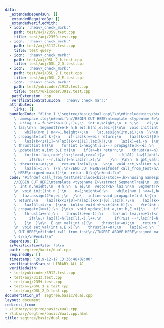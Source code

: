 ```yaml
---
data:
  _extendedDependsOn: []
  _extendedRequiredBy: []
  _extendedVerifiedWith:
  - icon: ':heavy_check_mark:'
    path: test/aoj/2359.test.cpp
    title: test/aoj/2359.test.cpp
  - icon: ':heavy_check_mark:'
    path: test/aoj/3112.test.cpp
    title: test query
  - icon: ':heavy_check_mark:'
    path: test/aoj/DSL_2_D.test.cpp
    title: test/aoj/DSL_2_D.test.cpp
  - icon: ':heavy_check_mark:'
    path: test/aoj/DSL_2_E.test.cpp
    title: test/aoj/DSL_2_E.test.cpp
  - icon: ':heavy_check_mark:'
    path: test/yukicoder/3912.test.cpp
    title: test/yukicoder/3912.test.cpp
  _pathExtension: cpp
  _verificationStatusIcon: ':heavy_check_mark:'
  attributes:
    links: []
  bundledCode: "#line 1 \"segtree/basic/dual.cpp\"\n\n#include<bits/stdc++.h>\nusing\
    \ namespace std;\n#endif\n//BEGIN CUT HERE\ntemplate <typename E>\nstruct SegmentTree{\n\
    \  using H = function<E(E,E)>;\n  int n,height;\n  H h;\n  E ei;\n  vector<E>\
    \ laz;\n\n  SegmentTree(H h,E ei):h(h),ei(ei){}\n\n  void init(int n_){\n    n=1;height=0;\n\
    \    while(n<n_) n<<=1,height++;\n    laz.assign(2*n,ei);\n  }\n\n  inline void\
    \ propagate(int k){\n    if(laz[k]==ei) return;\n    laz[(k<<1)|0]=h(laz[(k<<1)|0],laz[k]);\n\
    \    laz[(k<<1)|1]=h(laz[(k<<1)|1],laz[k]);\n    laz[k]=ei;\n  }\n\n  inline void\
    \ thrust(int k){\n    for(int i=height;i;i--) propagate(k>>i);\n  }\n\n  void\
    \ update(int a,int b,E x){\n    if(a>=b) return;\n    thrust(a+=n);\n    thrust(b+=n-1);\n\
    \    for(int l=a,r=b+1;l<r;l>>=1,r>>=1){\n      if(l&1) laz[l]=h(laz[l],x),l++;\n\
    \      if(r&1) --r,laz[r]=h(laz[r],x);\n    }\n  }\n\n  E get_val(int a){\n  \
    \  thrust(a+=n);\n    return laz[a];\n  }\n\n  void set_val(int a,E x){\n    thrust(a+=n);\n\
    \    laz[a]=x;\n  }\n};\n//END CUT HERE\n#ifndef call_from_test\n//INSERT ABOVE\
    \ HERE\nsigned main(){\n  return 0;\n}\n#endif\n"
  code: "#ifndef call_from_test\n#include<bits/stdc++.h>\nusing namespace std;\n#endif\n\
    //BEGIN CUT HERE\ntemplate <typename E>\nstruct SegmentTree{\n  using H = function<E(E,E)>;\n\
    \  int n,height;\n  H h;\n  E ei;\n  vector<E> laz;\n\n  SegmentTree(H h,E ei):h(h),ei(ei){}\n\
    \n  void init(int n_){\n    n=1;height=0;\n    while(n<n_) n<<=1,height++;\n \
    \   laz.assign(2*n,ei);\n  }\n\n  inline void propagate(int k){\n    if(laz[k]==ei)\
    \ return;\n    laz[(k<<1)|0]=h(laz[(k<<1)|0],laz[k]);\n    laz[(k<<1)|1]=h(laz[(k<<1)|1],laz[k]);\n\
    \    laz[k]=ei;\n  }\n\n  inline void thrust(int k){\n    for(int i=height;i;i--)\
    \ propagate(k>>i);\n  }\n\n  void update(int a,int b,E x){\n    if(a>=b) return;\n\
    \    thrust(a+=n);\n    thrust(b+=n-1);\n    for(int l=a,r=b+1;l<r;l>>=1,r>>=1){\n\
    \      if(l&1) laz[l]=h(laz[l],x),l++;\n      if(r&1) --r,laz[r]=h(laz[r],x);\n\
    \    }\n  }\n\n  E get_val(int a){\n    thrust(a+=n);\n    return laz[a];\n  }\n\
    \n  void set_val(int a,E x){\n    thrust(a+=n);\n    laz[a]=x;\n  }\n};\n//END\
    \ CUT HERE\n#ifndef call_from_test\n//INSERT ABOVE HERE\nsigned main(){\n  return\
    \ 0;\n}\n#endif\n"
  dependsOn: []
  isVerificationFile: false
  path: segtree/basic/dual.cpp
  requiredBy: []
  timestamp: '2019-12-17 13:36:48+09:00'
  verificationStatus: LIBRARY_ALL_AC
  verifiedWith:
  - test/yukicoder/3912.test.cpp
  - test/aoj/3112.test.cpp
  - test/aoj/2359.test.cpp
  - test/aoj/DSL_2_E.test.cpp
  - test/aoj/DSL_2_D.test.cpp
documentation_of: segtree/basic/dual.cpp
layout: document
redirect_from:
- /library/segtree/basic/dual.cpp
- /library/segtree/basic/dual.cpp.html
title: segtree/basic/dual.cpp
---
```

